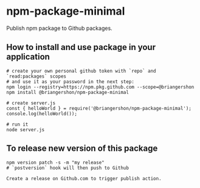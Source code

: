 # npm-package-minimal

Publish npm package to Github packages.

## How to install and use package in your application

    # create your own personal github token with `repo` and `read:packages` scopes
    # and use it as your password in the next step:
    npm login --registry=https://npm.pkg.github.com --scope=@briangershon
    npm install @briangershon/npm-package-minimal

    # create server.js
    const { helloWorld } = require('@briangershon/npm-package-minimal');
    console.log(helloWorld());

    # run it
    node server.js

## To release new version of this package

    npm version patch -s -m "my release"
    # `postversion` hook will then push to Github
    
    Create a release on Github.com to trigger publish action.